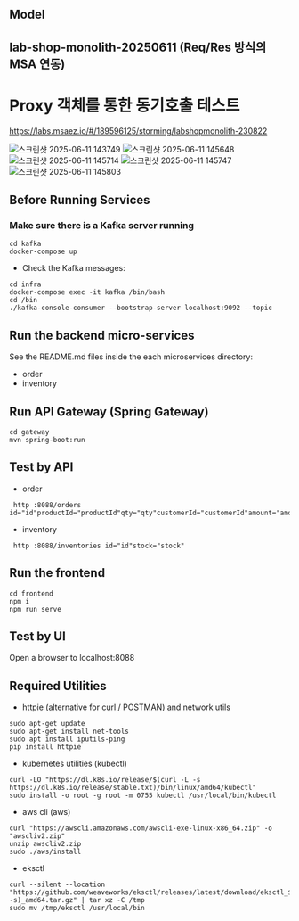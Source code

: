 ## Model
## lab-shop-monolith-20250611 (Req/Res 방식의 MSA 연동)
# Proxy 객체를 통한 동기호출 테스트
https://labs.msaez.io/#/189596125/storming/labshopmonolith-230822

![스크린샷 2025-06-11 143749](https://github.com/user-attachments/assets/657cf53f-21d8-43b2-9d49-24a11adc2097)
![스크린샷 2025-06-11 145648](https://github.com/user-attachments/assets/011c5188-3f70-4da4-b616-00f9bb7cbbfe)
![스크린샷 2025-06-11 145714](https://github.com/user-attachments/assets/d676b9be-abfe-4e84-8775-83279f772d1b)
![스크린샷 2025-06-11 145747](https://github.com/user-attachments/assets/eb76302f-469e-418d-9c60-18dee4da7af1)
![스크린샷 2025-06-11 145803](https://github.com/user-attachments/assets/025f51a7-08cf-4ef4-a608-a475a08eb14c)

## Before Running Services
### Make sure there is a Kafka server running
```
cd kafka
docker-compose up
```
- Check the Kafka messages:
```
cd infra
docker-compose exec -it kafka /bin/bash
cd /bin
./kafka-console-consumer --bootstrap-server localhost:9092 --topic
```

## Run the backend micro-services
See the README.md files inside the each microservices directory:

- order
- inventory


## Run API Gateway (Spring Gateway)
```
cd gateway
mvn spring-boot:run
```

## Test by API
- order
```
 http :8088/orders id="id"productId="productId"qty="qty"customerId="customerId"amount="amount"status="status"address="address"
```
- inventory
```
 http :8088/inventories id="id"stock="stock"
```


## Run the frontend
```
cd frontend
npm i
npm run serve
```

## Test by UI
Open a browser to localhost:8088

## Required Utilities

- httpie (alternative for curl / POSTMAN) and network utils
```
sudo apt-get update
sudo apt-get install net-tools
sudo apt install iputils-ping
pip install httpie
```

- kubernetes utilities (kubectl)
```
curl -LO "https://dl.k8s.io/release/$(curl -L -s https://dl.k8s.io/release/stable.txt)/bin/linux/amd64/kubectl"
sudo install -o root -g root -m 0755 kubectl /usr/local/bin/kubectl
```

- aws cli (aws)
```
curl "https://awscli.amazonaws.com/awscli-exe-linux-x86_64.zip" -o "awscliv2.zip"
unzip awscliv2.zip
sudo ./aws/install
```

- eksctl 
```
curl --silent --location "https://github.com/weaveworks/eksctl/releases/latest/download/eksctl_$(uname -s)_amd64.tar.gz" | tar xz -C /tmp
sudo mv /tmp/eksctl /usr/local/bin
```
